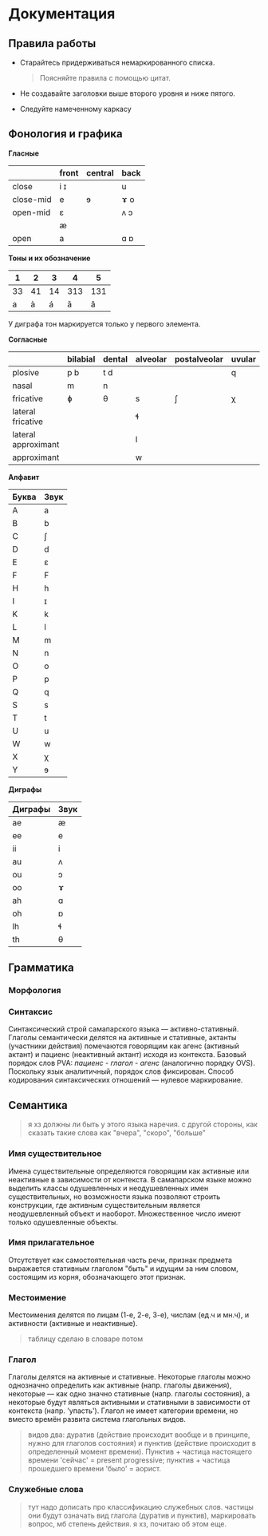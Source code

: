 # Документация

## Правила работы

- Старайтесь придерживаться немаркированного списка.

  > Поясняйте правила с помощью цитат.

- Не создавайте заголовки выше второго уровня и ниже пятого.

- Следуйте намеченному каркасу

## Фонология и графика

**Гласные**

|           | front | central | back |
| --------- | ----- | ------- | ---- |
| close     | i ɪ   |         | u    |
| close-mid | e     | ɘ       | ɤ o  |
| open-mid  | ɛ     |         | ʌ ɔ  |
|           | æ     |         |      |
| open      | a     |         | ɑ ɒ  |

**Тоны и их обозначение**

| 1    | 2    | 3    | 4    | 5    |
| ---- | ---- | ---- | ---- | ---- |
| 33   | 41   | 14   | 313  | 131  |
| a    | à    | á    | ǎ    | â    |

У диграфа тон маркируется только у первого элемента.

**Согласные**

|                     | bilabial | dental | alveolar | postalveolar | uvular |
| ------------------- | -------- | ------ | -------- | ------------ | ------ |
| plosive             | p b      | t d    |          |              | q      |
| nasal               | m        | n      |          |              |        |
| fricative           | ɸ        | θ      | s        | ʃ            | χ      |
| lateral fricative   |          |        | ɬ        |              |        |
| lateral approximant |          |        | l        |              |        |
| approximant         |          |        | w        |              |        |

**Алфавит**

| Буква | Звук |
| ----- | ---- |
| A     | a    |
| B     | b    |
| C     | ʃ    |
| D     | d    |
| E     | ɛ    |
| F     | F    |
| H     | h    |
| I     | ɪ    |
| K     | k    |
| L     | l    |
| M     | m    |
| N     | n    |
| O     | o    |
| P     | p    |
| Q     | q    |
| S     | s    |
| T     | t    |
| U     | u    |
| W     | w    |
| X     | χ    |
| Y     | ɘ    |

**Диграфы**

| Диграфы | Звук |
| ------- | ---- |
| ae      | æ    |
| ee      | e    |
| ii      | i    |
| au      | ʌ    |
| ou      | ɔ    |
| oo      | ɤ    |
| ah      | ɑ    |
| oh      | ɒ    |
| lh      | ɬ    |
| th      | θ    |



## Грамматика

### Морфология

### Синтаксис

Синтаксический строй самапарского языка — активно-стативный. Глаголы семантически делятся на активные и стативные, актанты (участники действия) помечаются говорящим как агенс (активный актант) и пациенс (неактивный актант) исходя из контекста. Базовый порядок слов PVA: *пациенс* - *глагол* - *агенс* (аналогично порядку OVS). Поскольку язык аналитичный, порядок слов фиксирован. Способ кодирования синтаксических отношений — нулевое маркирование.

## Семантика

> я хз должны ли быть у этого языка наречия. с другой стороны, как сказать такие слова как "вчера", "скоро", "больше"

### Имя существительное

Имена существительные определяются говорящим как активные или неактивные в зависимости от контекста. В самапарском языке можно выделить классы одушевленных и неодушевленных имен существительных, но возможности языка позволяют строить конструкции, где активным существительным является неодушевленный объект и наоборот.
Множественное число имеют только одушевленные объекты.

### Имя прилагательное

Отсутствует как самостоятельная часть речи, признак предмета выражается стативным глаголом "быть" и идущим за ним словом, состоящим из корня, обозначающего этот признак.

### Местоимение

Местоимения делятся по лицам (1-е, 2-е, 3-е), числам (ед.ч и мн.ч), и активности (активные и неактивные).

> таблицу сделаю в словаре потом

### Глагол

Глаголы делятся на активные и стативные. Некоторые глаголы можно однозначно определить как активные (напр. глаголы движения), некоторые — как одно значно стативные (напр. глаголы состояния), а некоторые будут являться активными и стативными в зависимости от контекста (напр. 'упасть'). Глагол не имеет категории времени, но вместо времён развита система глагольных видов.

> видов два: дуратив (действие происходит вообще и в принципе, нужно для глаголов состояния) и пунктив (действие происходит в определенный момент времени). Пунктив + частица настоящего времени 'сейчас' = present progressive; пунктив + частица прошедшего времени 'было' = аорист.

### Служебные слова

> тут надо дописать про классификацию служебных слов. частицы они будут означать вид глагола (дуратив и пунктив), маркировать вопрос, мб степень действия. я хз, почитаю об этом еще.
